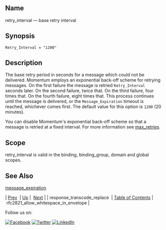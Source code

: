 <a name="conf.ref.retry_interval"></a>
## Name

retry_interval — base retry interval

## Synopsis

`Retry_Interval = "1200"`

<a name="idp26102128"></a>
## Description

The base retry period in seconds for a message which could not be delivered. Momentum employs an exponential back-off scheme for retrying messages. On the first failure the message is retried `Retry_Interval` seconds later. On the second failure, twice that. On the third failure, four times that. On the fourth failure, eight times that. This process continues until the message is delivered, or the `Message_Expiration` timeout is reached, whichever comes first. The default value for this option is `1200` (20 minutes).

You can disable Momentum's exponential back-off scheme so that a message is retried at a fixed interval. For more information see [max_retries](conf.ref.max_retries.php "max_retries").

<a name="idp26106880"></a>
## Scope

retry_interval is valid in the binding, binding_group, domain and global scopes.

<a name="idp26108752"></a>
## See Also

[message_expiration](conf.ref.message_expiration.php "message_expiration")

| [Prev](conf.ref.response_transcode_replace.php)  | [Up](config.options.ref.php) |  [Next](conf.ref.rfc2821_allow_whitespace_in_envelope.php) |
| response_transcode_replace  | [Table of Contents](index.php) |  rfc2821_allow_whitespace_in_envelope |

Follow us on:

[![Facebook](https://support.messagesystems.com/images/icon-facebook.png)](http://www.facebook.com/messagesystems) [![Twitter](https://support.messagesystems.com/images/icon-twitter.png)](http://twitter.com/#!/MessageSystems) [![LinkedIn](https://support.messagesystems.com/images/icon-linkedin.png)](http://www.linkedin.com/company/message-systems)